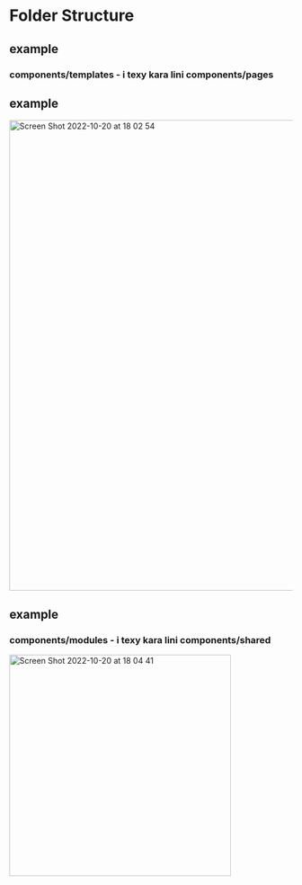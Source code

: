 # Folder Structure

## example
### components/templates - i texy kara lini components/pages

## example
<img width="837" alt="Screen Shot 2022-10-20 at 18 02 54" src="https://user-images.githubusercontent.com/44231562/196970623-5e2d3c91-2df8-4226-b8f9-1a0eb05ea12e.png">

## example
### components/modules - i texy kara lini components/shared
<img width="394" alt="Screen Shot 2022-10-20 at 18 04 41" src="https://user-images.githubusercontent.com/44231562/196970855-85239551-2919-4a17-857d-978f32c26961.png">


